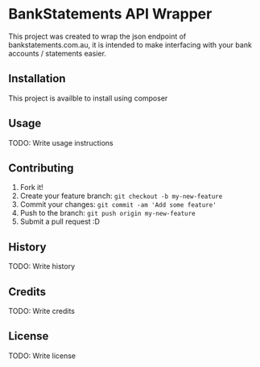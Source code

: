 # BankStatements API Wrapper

This project was created to wrap the json endpoint of bankstatements.com.au, it is intended to make interfacing with your bank accounts / statements easier.

## Installation

This project is availble to install using composer

## Usage

TODO: Write usage instructions

## Contributing

1. Fork it!
2. Create your feature branch: `git checkout -b my-new-feature`
3. Commit your changes: `git commit -am 'Add some feature'`
4. Push to the branch: `git push origin my-new-feature`
5. Submit a pull request :D

## History

TODO: Write history

## Credits

TODO: Write credits

## License

TODO: Write license